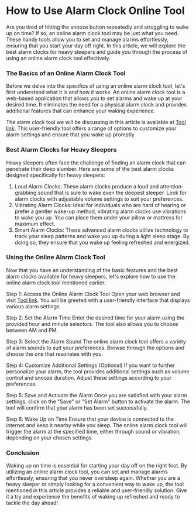 How to Use Alarm Clock Online Tool
==================================

Are you tired of hitting the snooze button repeatedly and struggling to wake up on time? If so, an online alarm clock tool may be just what you need. These handy tools allow you to set and manage alarms effortlessly, ensuring that you start your day off right. In this article, we will explore the best alarm clocks for heavy sleepers and guide you through the process of using an online alarm clock tool effectively.

### The Basics of an Online Alarm Clock Tool

Before we delve into the specifics of using an online alarm clock tool, let's first understand what it is and how it works. An online alarm clock tool is a web-based application that allows you to set alarms and wake up at your desired time. It eliminates the need for a physical alarm clock and provides additional features that can enhance your waking experience.

The alarm clock tool we will be discussing in this article is available at [Tool link](https://www.onlinecalculatorsfree.com/tools/alarm-clock.html). This user-friendly tool offers a range of options to customize your alarm settings and ensure that you wake up promptly.

### Best Alarm Clocks for Heavy Sleepers

Heavy sleepers often face the challenge of finding an alarm clock that can penetrate their deep slumber. Here are some of the best alarm clocks designed specifically for heavy sleepers:

1. Loud Alarm Clocks: These alarm clocks produce a loud and attention-grabbing sound that is sure to wake even the deepest sleeper. Look for alarm clocks with adjustable volume settings to suit your preferences.
2. Vibrating Alarm Clocks: Ideal for individuals who are hard of hearing or prefer a gentler wake-up method, vibrating alarm clocks use vibrations to wake you up. You can place them under your pillow or mattress for maximum effect.
3. Smart Alarm Clocks: These advanced alarm clocks utilize technology to track your sleep patterns and wake you up during a light sleep stage. By doing so, they ensure that you wake up feeling refreshed and energized.

### Using the Online Alarm Clock Tool

Now that you have an understanding of the basic features and the best alarm clocks available for heavy sleepers, let's explore how to use the online alarm clock tool mentioned earlier.

Step 1: Access the Online Alarm Clock Tool Open your web browser and visit [Tool link](https://www.onlinecalculatorsfree.com/tools/alarm-clock.html). You will be greeted with a user-friendly interface that displays various alarm settings.

Step 2: Set the Alarm Time Enter the desired time for your alarm using the provided hour and minute selectors. The tool also allows you to choose between AM and PM.

Step 3: Select the Alarm Sound The online alarm clock tool offers a variety of alarm sounds to suit your preferences. Browse through the options and choose the one that resonates with you.

Step 4: Customize Additional Settings (Optional) If you want to further personalize your alarm, the tool provides additional settings such as volume control and snooze duration. Adjust these settings according to your preferences.

Step 5: Save and Activate the Alarm Once you are satisfied with your alarm settings, click on the "Save" or "Set Alarm" button to activate the alarm. The tool will confirm that your alarm has been set successfully.

Step 6: Wake Up on Time Ensure that your device is connected to the internet and keep it nearby while you sleep. The online alarm clock tool will trigger the alarm at the specified time, either through sound or vibration, depending on your chosen settings.

### Conclusion

Waking up on time is essential for starting your day off on the right foot. By utilizing an online alarm clock tool, you can set and manage alarms effortlessly, ensuring that you never oversleep again. Whether you are a heavy sleeper or simply looking for a convenient way to wake up, the tool mentioned in this article provides a reliable and user-friendly solution. Give it a try and experience the benefits of waking up refreshed and ready to tackle the day ahead!